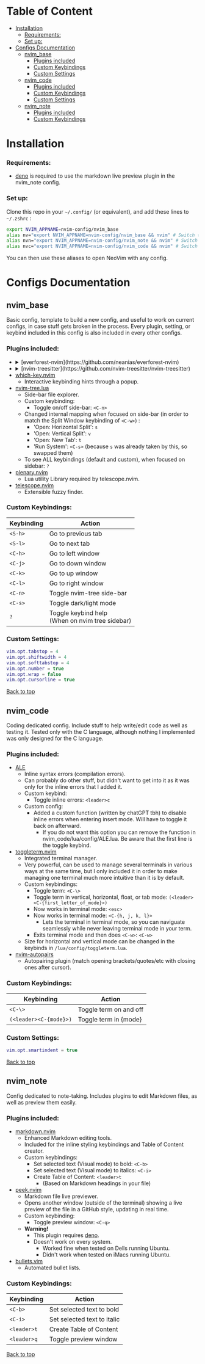 <a name="top"></a>
# Table of Content

- [Installation](#installation)
    - [Requirements:](#requirements)
    - [Set up:](#set-up)
- [Configs Documentation](#configs-documentation)
    - [nvim_base](#nvim_base)
        - [Plugins included](#plugins-included)
        - [Custom Keybindings](#custom-keybindings)
        - [Custom Settings](#custom-settings)
    - [nvim_code](#nvim_code)
        - [Plugins included](#plugins-included-1)
        - [Custom Keybindings](#custom-keybindings-1)
        - [Custom Settings](#custom-settings-1)
    - [nvim_note](#nvim_note)
        - [Plugins included](#plugins-included-2)
        - [Custom Keybindings](#custom-keybindings-2)


# Installation

### Requirements:

- [deno](https://deno.com) is required to use the markdown live preview plugin in the nvim_note config.


### Set up:

Clone this repo in your `~/.config/` (or equivalent), and add these lines to `~/.zshrc` :
```bash
export NVIM_APPNAME=nvim-config/nvim_base
alias nv="export NVIM_APPNAME=nvim-config/nvim_base && nvim" # Switch to and open with basic config
alias nvn="export NVIM_APPNAME=nvim-config/nvim_note && nvim" # Switch to and open with note-taking config
alias nvc="export NVIM_APPNAME=nvim-config/nvim_code && nvim" # Switch to and open with coding config
```
You can then use these aliases to open NeoVim with any config.

# Configs Documentation

## nvim_base

Basic config, template to build a new config, and useful to work on current configs, in case stuff gets broken in the process.
Every plugin, setting, or keybind included in this config is also included in every other configs.

### Plugins included:

- <details>
    <summary>[everforest-nvim](https://github.com/neanias/everforest-nvim)</summary>
    * Colorscheme for NeoVim.
    * Configured to dim inactive windows (better visibility of focused window).
    * Custom keybinding:
        + Switch Dark/Light mode: `<C-s>`
    </details>
- <details>
    <summary>[nvim-treesitter](https://github.com/nvim-treesitter/nvim-treesitter)</summary>
    * Language parser required in many other plugins.
    </details>
- [which-key.nvim](https://github.com/folke/which-key.nvim)
    * Interactive keybinding hints through a popup.
- [nvim-tree.lua](https://github.com/nvim-tree/nvim-tree.lua)
    * Side-bar file explorer.
    * Custom keybinding:
        + Toggle on/off side-bar: `<C-n>`
    * Changed internal mapping when focused on side-bar (in order to match the Split Window keybinding of `<C-w>`) :
        + 'Open: Horizontal Split': `s`
        + 'Open: Vertical Split': `v`
        + 'Open: New Tab': `t`
        + 'Run System': `<C-s>` (because `s` was already taken by this, so swapped them)
    * To see ALL keybindings (default and custom), when focused on sidebar: `?`
- [plenary.nvim](https://github.com/nvim-lua/plenary.nvim)
    * Lua utility Library required by telescope.nvim.
- [telescope.nvim](https://github.com/nvim-telescope/telescope.nvim)
    * Extensible fuzzy finder.


### Custom Keybindings:

| Keybinding | Action                                             |
| ---------- | -------------------------------------------------- |
| `<S-h>`    | Go to previous tab                                 |
| `<S-l>`    | Go to next tab                                     |
| `<C-h>`    | Go to left window                                  |
| `<C-j>`    | Go to down window                                  |
| `<C-k>`    | Go to up window                                    |
| `<C-l>`    | Go to right window                                 |
| `<C-n>`    | Toggle nvim-tree side-bar                          |
| `<C-s>`    | Toggle dark/light mode                             |
| `?`        | Toggle keybind help<br>(When on nvim tree sidebar) |


### Custom Settings:

```lua
vim.opt.tabstop = 4
vim.opt.shiftwidth = 4
vim.opt.softtabstop = 4
vim.opt.number = true
vim.opt.wrap = false
vim.opt.cursorline = true
```

[Back to top](#top)


## nvim_code

Coding dedicated config. Include stuff to help write/edit code as well as testing it. Tested only with the C language, although nothing I implemented was only designed for the C language.

### Plugins included:

- [ALE](https://github.com/dense-analysis/ale)
    * Inline syntax errors (compilation errors).
    * Can probably do other stuff, but didn't want to get into it as it was only for the inline errors that I added it.
    * Custom keybind:
        + Toggle inline errors: `<leader>c`
    * Custom config:
        + Added a custom function (written by chatGPT tbh) to disable inline errors when entering insert mode. Will have to toggle it back on afterward.
            + If you do not want this option you can remove the function in nvim_code/lua/config/ALE.lua. Be aware that the first line is the toggle keybind.
- [toggleterm.nvim](https://github.com/akinsho/toggleterm.nvim)
    * Integrated terminal manager.
    * Very powerful, can be used to manage several terminals in various ways at the same time, but I only included it in order to make managing one terminal much more intuitive than it is by default.
    * Custom keybindings:
        + Toggle term: `<C-\>`
        + Toggle term in vertical, horizontal, float, or tab mode: `(<leader><C-{first_letter_of_mode}>)`
        + Now works in terminal mode: `<esc>`
        + Now works in terminal mode: `<C-{h, j, k, l}>`
            + Lets the terminal in terminal mode, so you can naviguate seamlessly while never leaving terminal mode in your term.
        + Exits terminal mode and then does `<C-w>`: `<C-w>`
    * Size for horizontal and vertical mode can be changed in the keybinds in `/lua/config/toggleterm.lua`.
- [nvim-autopairs](https://github.com/windwp/nvim-autopairs)
    * Autopairing plugin (match opening brackets/quotes/etc with closing ones after cursor).

### Custom Keybindings:

| Keybinding             | Action                    |
| ---------------------- | ------------------------- |
| `<C-\>`                | Toggle term on and off    |
| `(<leader><C-{mode}>)` | Toggle term in {mode}     |


### Custom Settings:

```lua
vim.opt.smartindent = true
```


[Back to top](#top)


## nvim_note

Config dedicated to note-taking. Includes plugins to edit Markdown files, as well as preview them easily.

### Plugins included:

- [markdown.nvim](https://github.com/tadmccorkle/markdown.nvim)
    * Enhanced Markdown editing tools.
    * Included for the inline styling keybindings and Table of Content creator.
    * Custom keybindings:
        + Set selected text (Visual mode) to bold: `<C-b>`
        + Set selected text (Visual mode) to italics: `<C-i>`
        + Create Table of Content: `<leader>t`
            + (Based on Markdown headings in your file)
- [peek.nvim](https://github.com/toppair/peek.nvim)
    * Markdown file live previewer.
    * Opens another window (outside of the terminal) showing a live preview of the file in a GitHub style, updating in real time.
    * Custom keybinding:
        + Toggle preview window: `<C-q>`
    * **Warning!**
        + This plugin requires [deno](https://deno.com).
        + Doesn't work on every system. 
            + Worked fine when tested on Dells running Ubuntu.
            + Didn't work when tested on iMacs running Ubuntu.
- [bullets.vim](https://github.com/bullets-vim/bullets.vim)
    * Automated bullet lists.

### Custom Keybindings:

| Keybinding  | Action                      |
| ----------- | --------------------------- |
| `<C-b>`     | Set selected text to bold   |
| `<C-i>`     | Set selected text to italic |
| `<leader>t` | Create Table of Content     |
| `<leader>q` | Toggle preview window       |


[Back to top](#top)
